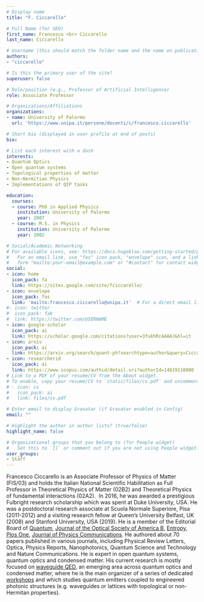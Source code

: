 ```yaml
---
# Display name
title: "F. Ciccarello"

# Full Name (for SEO)
first_name: Francesco <br> Ciccarello
last_name: Ciccarello

# Username (this should match the folder name and the name on publications)
authors:
- "ciccarello"

# Is this the primary user of the site?
superuser: false

# Role/position (e.g., Professor of Artificial Intelligence)
role: Associate Professor

# Organizations/Affiliations
organizations:
- name: University of Palermo
  url: 'https://www.unipa.it/persone/docenti/c/francesco.ciccarello'

# Short bio (displayed in user profile at end of posts)
bio: 

# List each interest with a dash
interests:
- Quantum Optics 
- Open quantum systems
- Topological properties of matter
- Non-Hermitian Physics
- Implementations of QIP tasks

education:
  courses:
  - course: PhD in Applied Physics
    institution: University of Palermo
    year: 2007
  - course: M.S. in Physics
    institution: University of Palermo
    year: 2002

# Social/Academic Networking
# For available icons, see: https://docs.hugoblox.com/getting-started/page-builder/#icons
#   For an email link, use "fas" icon pack, "envelope" icon, and a link in the
#   form "mailto:your-email@example.com" or "#contact" for contact widget.
social:
- icon: home
  icon_pack: fa
  link: https://sites.google.com/site/fciccarello/
- icon: envelope
  icon_pack: fas
  link: 'mailto:francesco.ciccarello@unipa.it'  # For a direct email link, use "mailto:test@example.org".
#- icon: twitter
#  icon_pack: fab
#  link: https://twitter.com/USERNAME
- icon: google-scholar 
  icon_pack: ai
  link: https://scholar.google.com/citations?user=3fukhRcAAAAJ&hl=it
- icon: arxiv
  icon_pack: ai
  link: https://arxiv.org/search/quant-ph?searchtype=author&query=Ciccarello%2C+F
- icon: researcherid
  icon_pack: ai
  link: https://www.scopus.com/authid/detail.uri?authorId=14819110800
# Link to a PDF of your resume/CV from the About widget.
# To enable, copy your resume/CV to `static/files/cv.pdf` and uncomment the lines below.
# - icon: cv
#   icon_pack: ai
#   link: files/cv.pdf

# Enter email to display Gravatar (if Gravatar enabled in Config)
email: ""

# Highlight the author in author lists? (true/false)
highlight_name: false

# Organizational groups that you belong to (for People widget)
#   Set this to `[]` or comment out if you are not using People widget.
user_groups:
- Staff
---
```

Francesco Ciccarello is an Associate Professor of Physics of Matter (FIS/03) and holds the Italian National Scientific Habilitation as Full Professor in Theoretical Physics of Matter (02B2) and Theoretical Physics of fundamental interactions (02A2). 
In 2016, he was awarded a prestigious Fulbright research scholarship which was spent at Duke University, USA. He was a postdoctoral research associate at Scuola Normale Superiore, Pisa (2011-2012) and a visiting research fellow at Queen’s University Belfast, UK (2008) and Stanford University, USA (2019). He is a member of the Editorial Board of [Quantum](https://quantum-journal.org/), [Journal of the Optical Society of America B](https://opg.optica.org/josab/journal/josab/about.cfm#board), [Entropy](https://www.mdpi.com/journal/entropy/editors), [Plos One](https://journals.plos.org/plosone/static/editorial-board), [Journal of Physics Communications](https://iopscience.iop.org/journal/2399-6528). He authored about 70 papers published in various journals, including Physical Review Letters, Optica, Physics Reports, Nanophotonics, Quantum Science and Technology and Nature Communications. He is expert in open quantum systems, quantum optics and condensed matter. His current research is mostly focused on [waveguide QED](https://www.optica-opn.org/home/articles/volume_35/january_2024/features/waveguide_quantum_electrodynamics/), an emerging area across quantum optics and condensed matter, where he is the main organizer of a series of dedicated [workshops](https://wqed23.weebly.com/) and which studies quantum emitters coupled to engineered photonic structures (e.g. waveguides or lattices with topological or non-Hermitan properties).
